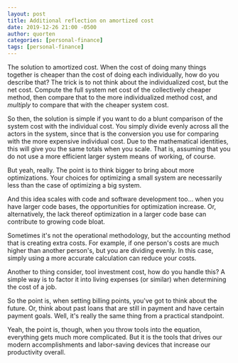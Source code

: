 ```yaml
---
layout: post
title: Additional reflection on amortized cost
date: 2019-12-26 21:00 -0500
author: quorten
categories: [personal-finance]
tags: [personal-finance]
---
```


The solution to amortized cost.  When the cost of doing many things
together is cheaper than the cost of doing each individually, how do
you describe that?  The trick is to not think about the individualized
cost, but the net cost.  Compute the full system net cost of the
collectively cheaper method, then compare that to the more
individualized method cost, and _multiply_ to compare that with the
cheaper system cost.

So then, the solution is simple if you want to do a blunt comparison
of the system cost with the individual cost.  You simply divide evenly
across all the actors in the system, since that is the conversion you
use for comparing with the more expensive individual cost.  Due to the
mathematical identities, this will give you the same totals when you
scale.  That is, assuming that you do not use a more efficient larger
system means of working, of course.

But yeah, really.  The point is to think bigger to bring about more
optimizations.  Your choices for optimizing a small system are
necessarily less than the case of optimizing a big system.

And this idea scales with code and software development too... when
you have larger code bases, the opportunities for optimization
increase.  Or, alternatively, the lack thereof optimization in a
larger code base can contribute to growing code bloat.

<!-- more -->

Sometimes it's not the operational methodology, but the accounting
method that is creating extra costs.  For example, if one person's
costs are much higher than another person's, but you are dividing
evenly.  In this case, simply using a more accurate calculation can
reduce your costs.

Another to thing consider, tool investment cost, how do you handle
this?  A simple way is to factor it into living expenses (or similar)
when determining the cost of a job.

So the point is, when setting billing points, you've got to think
about the future.  Or, think about past loans that are still in
payment and have certain payment goals.  Well, it's really the same
thing from a practical standpoint.

Yeah, the point is, though, when you throw tools into the equation,
everything gets much more complicated.  But it is the tools that
drives our modern accomplishments and labor-saving devices that
increase our productivity overall.
